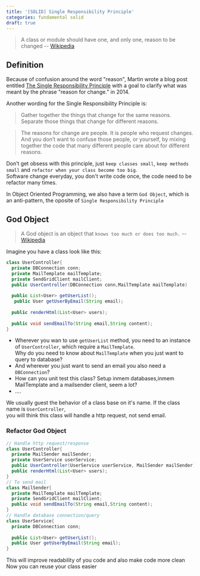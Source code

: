 ```yaml
---
title: '[SOLID] Single Responsibility Principle'
categories: fundamental solid
draft: true
---
```

>A class or module should have one, and only one, reason to be changed -- [Wikipedia](https://en.wikipedia.org/wiki/Single_responsibility_principle)
<!--more-->

## Definition
Because of confusion around the word "reason", Martin wrote a blog post entitled [The Single Responsibility Principle](https://blog.cleancoder.com/uncle-bob/2014/05/08/SingleReponsibilityPrinciple.html) with a goal to clarify what was meant by the phrase "reason for change." in 2014.  

Another wording for the Single Responsibility Principle is:

>Gather together the things that change for the same reasons.
>Separate those things that change for different reasons.

>The reasons for change are people. It is people who request changes. 
>And you don’t want to confuse those people, or yourself, by mixing together the code that many different people care about for different reasons.

Don’t get obsess with this principle, just `keep classes small`, `keep methods small` and `refactor when your class become too big`.  
Software change everyday, you don't write code once, the code need to be refactor many times.

In Object Oriented Programming, we also have a term `God Object`, which is an anti-pattern, the oposite of `Single Responsibility Principle`
## God Object
> A God object is an object that `knows too much or does too much.` -- [Wikipedia](https://en.wikipedia.org/wiki/God_object)

Imagine you have a class look like this:
```java
class UserController{
  private DBConnection conn;
  private MailTemplate mailTemplate;
  private SendGridClient mailClient;
  public UserController(DBConnection conn,MailTemplate mailTemplate)
    
  public List<User> getUserList();
   public User getUserByEmail(String email);
  
  public renderHtml(List<User> users);
  
  public void sendEmailTo(String email,String content);
}
```

- Wherever you wan to use `getUserList` method, you need to an instance of `UserController`, which require a `MailTemplate`.  
Why do you need to know about `MailTemplate` when you just want to query to database?
- And wherever you just want to send an email you also need a `DBConnection`? 
- How can you unit test this class? Setup inmem databases,inmem MailTemplate and a mailsender client, seem a lot?
- ....

We usually guest the behavior of a class base on it's name. If the class name is `UserController`,  
you will think this class will handle a http request, not send email.

### Refactor God Object
```java
// Handle http request/response
class UserController{
  private MailSender mailSender;
  private UserService userService;
  public UserController(UserService userService, MailSender mailSender)
  public renderHtml(List<User> users);
}
// To send mail
class MailSender{
  private MailTemplate mailTemplate;
  private SendGridClient mailClient;
  public void sendEmailTo(String email,String content);
}
// Handle database connection/query
class UserService{
  private DBConnection conn;
   
  public List<User> getUserList();
  public User getUserByEmail(String email);
}
```
This will improve readability of you code and also make code more clean  
Now you can reuse your class easier

